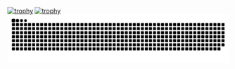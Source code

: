 
[![trophy](https://github-profile-trophy.vercel.app/?username=ryo-ma&theme=onedark)](https://github.com/ryo-ma/github-profile-trophy)
[![trophy](https://github-profile-trophy.vercel.app/?username=eeric&title=Stars,Followers,Commits,Repositories,Issues,MultiLanguage&theme=discord&margin-w=15)](https://github.com/ryo-ma/github-profile-trophy)
![image](https://github.com/eeric/Pedestrian-detection-paper-list/blob/main/Visualize/github-snake.svg)



